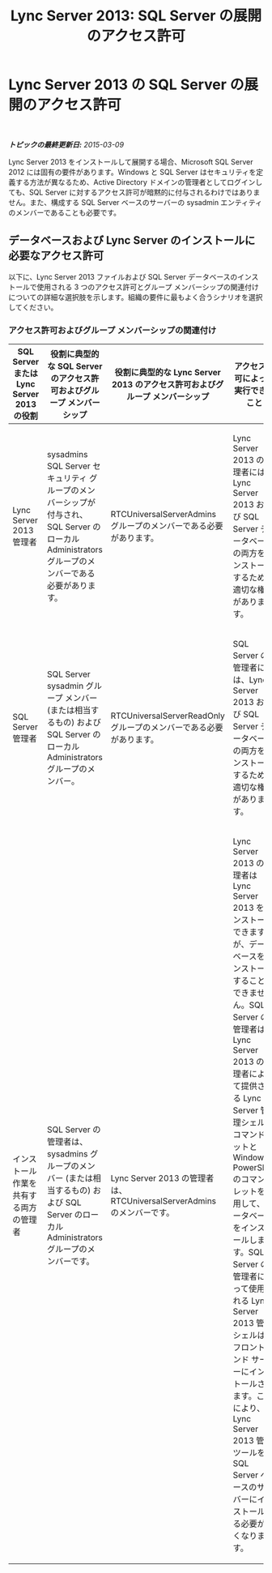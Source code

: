 ﻿---
title: 'Lync Server 2013: SQL Server の展開のアクセス許可'
TOCTitle: SQL Server の展開のアクセス許可
ms:assetid: 56ea0c02-bcf5-4d45-aa13-570531c29074
ms:mtpsurl: https://technet.microsoft.com/ja-jp/library/Gg398375(v=OCS.15)
ms:contentKeyID: 48272146
ms.date: 05/19/2016
mtps_version: v=OCS.15
ms.translationtype: HT
---

# Lync Server 2013 の SQL Server の展開のアクセス許可

 

_**トピックの最終更新日:** 2015-03-09_

Lync Server 2013 をインストールして展開する場合、Microsoft SQL Server 2012 には固有の要件があります。Windows と SQL Server はセキュリティを定義する方法が異なるため、Active Directory ドメインの管理者としてログインしても、SQL Server に対するアクセス許可が暗黙的に付与されるわけではありません。また、構成する SQL Server ベースのサーバーの sysadmin エンティティのメンバーであることも必要です。

## データベースおよび Lync Server のインストールに必要なアクセス許可

以下に、Lync Server 2013 ファイルおよび SQL Server データベースのインストールで使用される 3 つのアクセス許可とグループ メンバーシップの関連付けについての詳細な選択肢を示します。組織の要件に最もよく合うシナリオを選択してください。

### アクセス許可およびグループ メンバーシップの関連付け

<table>
<colgroup>
<col style="width: 25%" />
<col style="width: 25%" />
<col style="width: 25%" />
<col style="width: 25%" />
</colgroup>
<thead>
<tr class="header">
<th>SQL Server または Lync Server 2013 の役割</th>
<th>役割に典型的な SQL Server のアクセス許可およびグループ メンバーシップ</th>
<th>役割に典型的な Lync Server 2013 のアクセス許可およびグループ メンバーシップ</th>
<th>アクセス許可によって実行できること</th>
</tr>
</thead>
<tbody>
<tr class="odd">
<td><p>Lync Server 2013 管理者</p></td>
<td><p>sysadmins SQL Server セキュリティ グループのメンバーシップが付与され、SQL Server のローカル Administrators グループのメンバーである必要があります。</p></td>
<td><p>RTCUniversalServerAdmins グループのメンバーである必要があります。</p></td>
<td><p>Lync Server 2013 の管理者には、Lync Server 2013 および SQL Server データベースの両方をインストールするための適切な権限があります。</p></td>
</tr>
<tr class="even">
<td><p>SQL Server 管理者</p></td>
<td><p>SQL Server sysadmin グループ メンバー (または相当するもの) および SQL Server のローカル Administrators グループのメンバー。</p></td>
<td><p>RTCUniversalServerReadOnly グループのメンバーである必要があります。</p></td>
<td><p>SQL Server の管理者には、Lync Server 2013 および SQL Server データベースの両方をインストールするための適切な権限があります。</p></td>
</tr>
<tr class="odd">
<td><p>インストール作業を共有する両方の管理者</p></td>
<td><p>SQL Server の管理者は、sysadmins グループのメンバー (または相当するもの) および SQL Server のローカル Administrators グループのメンバーです。</p></td>
<td><p>Lync Server 2013 の管理者は、RTCUniversalServerAdmins のメンバーです。</p></td>
<td><p>Lync Server 2013 の管理者は Lync Server 2013 をインストールできますが、データベースをインストールすることはできません。SQL Server の管理者は Lync Server 2013 の管理者によって提供される Lync Server 管理シェルのコマンドレットと Windows PowerShell のコマンドレットを使用して、データベースをインストールします。SQL Server の管理者によって使用される Lync Server 2013 管理シェルは、フロント エンド サーバーにインストールされます。これにより、Lync Server 2013 管理ツールを SQL Server ベースのサーバーにインストールする必要がなくなります。</p></td>
</tr>
</tbody>
</table>

